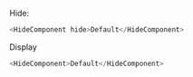 Hide:
```js
<HideComponent hide>Default</HideComponent>
```

Display
```js
<HideComponent>Default</HideComponent>
```

